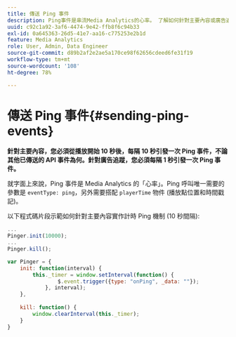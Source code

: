 ```yaml
---
title: 傳送 Ping 事件
description: Ping事件是串流Media Analytics的心率。 了解如何針對主要內容或廣告追蹤傳送計時Ping。
uuid: c92c1a92-3af6-4474-9e42-ffb8f6c94b33
exl-id: 0a645363-26d5-41e7-aa16-c775253e2b1d
feature: Media Analytics
role: User, Admin, Data Engineer
source-git-commit: d89b2af2e2ae5a170ce98f62656cdeed6fe31f19
workflow-type: tm+mt
source-wordcount: '108'
ht-degree: 78%

---
```


# 傳送 Ping 事件{#sending-ping-events}

**針對主要內容，您必須從播放開始 10 秒後，每隔 10 秒引發一次 Ping 事件，不論其他已傳送的 API 事件為何。針對廣告追蹤，您必須每隔 1 秒引發一次 Ping 事件。**

就字面上來說，Ping 事件是 Media Analytics 的「心率」。Ping 呼叫唯一需要的參數是 `eventType: ping`，另外需要搭配 `playerTime` 物件 (播放點位置和時間戳記)。

以下程式碼片段示範如何針對主要內容實作計時 Ping 機制 (10 秒間隔):

```js
... 
Pinger.init(10000); 
... 
Pinger.kill();

var Pinger = { 
    init: function(interval) { 
        this._timer = window.setInterval(function() { 
                $.event.trigger({type: "onPing", _data: ""}); 
            }, interval); 
    }, 
     
    kill: function() { 
        window.clearInterval(this._timer); 
    } 
}
```
